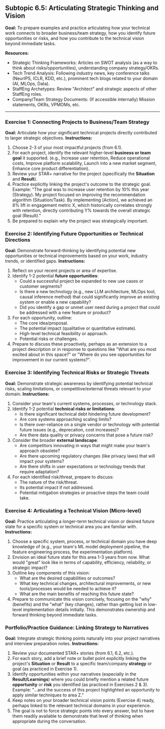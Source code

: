 
## Subtopic 6.5: Articulating Strategic Thinking and Vision

**Goal:** To prepare examples and practice articulating how your technical work connects to broader business/team strategy, how you identify future opportunities or risks, and how you contribute to the technical vision beyond immediate tasks.

**Resources:**

  * Strategic Thinking Frameworks: Articles on SWOT analysis (as a way to think about risks/opportunities), understanding company strategy/OKRs.
  * Tech Trend Analysis: Following industry news, key conference talks (NeurIPS, ICLR, KDD, etc.), prominent tech blogs related to your domain (AI, MLOps, Data).
  * StaffEng Archetypes: Review "Architect" and strategic aspects of other StaffEng roles.
  * Company/Team Strategy Documents: (If accessible internally) Mission statements, OKRs, VPMOMs, etc.

-----

### Exercise 1: Connecting Projects to Business/Team Strategy

**Goal:** Articulate how your significant technical projects directly contributed to larger strategic objectives.
**Instructions:**

1.  Choose 2-3 of your most impactful projects (from 6.1).
2.  For each project, identify the relevant higher-level **business or team goal** it supported. (e.g., Increase user retention, Reduce operational costs, Improve platform scalability, Launch into a new market segment, Enhance core product differentiation).
3.  Review your STAR+ narrative for the project (specifically the **Situation** and **Result**).
4.  Practice explicitly linking the project's outcome to the strategic goal. Example: "The goal was to increase user retention by 10% this year (Strategy). My project focused on improving the recommendation algorithm (Situation/Task). By implementing [Action], we achieved an 8% lift in engagement metric X, which historically correlates strongly with retention, directly contributing Y% towards the overall strategic goal (Result)."
5.  Be prepared to explain *why* the project was strategically important.

### Exercise 2: Identifying Future Opportunities or Technical Directions

**Goal:** Demonstrate forward-thinking by identifying potential new opportunities or technical improvements based on your work, industry trends, or identified gaps.
**Instructions:**

1.  Reflect on your recent projects or area of expertise.
2.  Identify 1-2 potential **future opportunities**:
      * Could a successful project be expanded to new use cases or customer segments?
      * Is there a new technology (e.g., new LLM architecture, MLOps tool, causal inference method) that could significantly improve an existing system or enable a new capability?
      * Did you identify a gap or unmet user need during a project that could be addressed with a new feature or product?
3.  For each opportunity, outline:
      * The core idea/proposal.
      * The potential impact (qualitative or quantitative estimate).
      * High-level technical feasibility or approach.
      * Potential risks or challenges.
4.  Prepare to discuss these proactively, perhaps as an extension to a project description or in response to questions like "What are you most excited about in this space?" or "Where do you see opportunities for improvement in our current systems?".

### Exercise 3: Identifying Technical Risks or Strategic Threats

**Goal:** Demonstrate strategic awareness by identifying potential technical risks, scaling limitations, or competitive/external threats relevant to your domain.
**Instructions:**

1.  Consider your team's current systems, processes, or technology stack.
2.  Identify 1-2 potential **technical risks or limitations**:
      * Is there significant technical debt hindering future development?
      * Are core systems approaching scaling limits?
      * Is there over-reliance on a single vendor or technology with potential future issues (e.g., deprecation, cost increases)?
      * Are there data quality or privacy concerns that pose a future risk?
3.  Consider the broader **external landscape**:
      * Are competitors innovating in ways that might make your team's approach obsolete?
      * Are there upcoming regulatory changes (like privacy laws) that will impact your systems?
      * Are there shifts in user expectations or technology trends that require adaptation?
4.  For each identified risk/threat, prepare to discuss:
      * The nature of the risk/threat.
      * Its potential impact if not addressed.
      * Potential mitigation strategies or proactive steps the team could take.

### Exercise 4: Articulating a Technical Vision (Micro-level)

**Goal:** Practice articulating a longer-term technical vision or desired future state for a specific system or technical area you are familiar with.
**Instructions:**

1.  Choose a specific system, process, or technical domain you have deep knowledge of (e.g., your team's ML model deployment pipeline, the feature engineering process, the experimentation platform).
2.  Envision an ideal future state for this area 1-3 years from now. What would "great" look like in terms of capability, efficiency, reliability, or strategic impact?
3.  Outline key components of this vision:
      * What are the desired capabilities or outcomes?
      * What key technical changes, architectural improvements, or new tools/processes would be needed to achieve it?
      * What are the main benefits of reaching this future state?
4.  Prepare to communicate this vision concisely, focusing on the "why" (benefits) and the "what" (key changes), rather than getting lost in low-level implementation details initially. This demonstrates ownership and forward thinking beyond immediate tasks.

### Portfolio/Practice Guidance: Linking Strategy to Narratives

**Goal:** Integrate strategic thinking points naturally into your project narratives and interview preparation notes.
**Instructions:**

1.  Review your documented STAR+ stories (from 6.1, 6.2, etc.).
2.  For each story, add a brief note or bullet point explicitly linking the project's **Situation** or **Result** to a specific team/company **strategy** or goal (as practiced in Exercise 1).
3.  Identify opportunities within your narratives (especially in the **Result/Learnings**) where you could briefly mention a related future **opportunity** or **risk** you identified (as practiced in Exercises 2 & 3). Example: "...and the success of this project highlighted an opportunity to apply similar techniques to area Z."
4.  Keep notes on your broader technical vision points (Exercise 4) ready, perhaps linked to the relevant technical domains in your experience.
5.  The goal is not to force strategic points into every answer, but to have them readily available to demonstrate that level of thinking when appropriate during the conversation.

